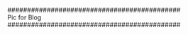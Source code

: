 ############################################  
Pic for Blog  
############################################
